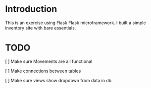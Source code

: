 # Introduction

This is an exercise using Flask Flask microframework. I built a simple inventory site with bare essentials.

# TODO
[ ] Make sure Movements are all functional

[ ] Make connections between tables

[ ] Make sure views show dropdown from data in db
